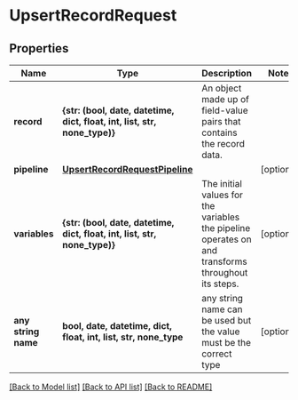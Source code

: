 # UpsertRecordRequest


## Properties
Name | Type | Description | Notes
------------ | ------------- | ------------- | -------------
**record** | **{str: (bool, date, datetime, dict, float, int, list, str, none_type)}** | An object made up of field-value pairs that contains the record data. | 
**pipeline** | [**UpsertRecordRequestPipeline**](UpsertRecordRequestPipeline.md) |  | [optional] 
**variables** | **{str: (bool, date, datetime, dict, float, int, list, str, none_type)}** | The initial values for the variables the pipeline operates on and transforms throughout its steps. | [optional] 
**any string name** | **bool, date, datetime, dict, float, int, list, str, none_type** | any string name can be used but the value must be the correct type | [optional]

[[Back to Model list]](../README.md#documentation-for-models) [[Back to API list]](../README.md#documentation-for-api-endpoints) [[Back to README]](../README.md)


